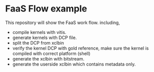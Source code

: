 # FaaS Flow example #
  This repository will show the FaaS work flow. including,

  * compile kernels with vitis.
  * generate kernels with DCP file.
  * split the DCP from xclbin
  * verify the kernel DCP with gold reference, make sure the kernel is compiled with correct platform (shell)
  * generate the xclbin with bitstream.
  * generate the userside xclbin which contains metadata only.

